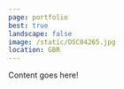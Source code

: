 ```yaml
---
page: portfolio
best: true
landscape: false
image: /static/DSC04265.jpg
location: GBR
---
```

Content goes here!
